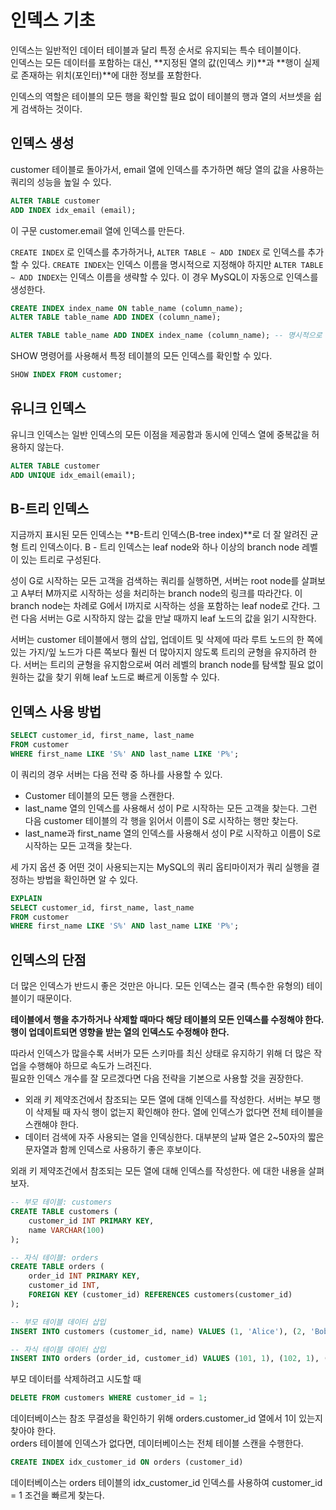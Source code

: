 # 인덱스 기초
인덱스는 일반적인 데이터 테이블과 달리 특정 순서로 유지되는 특수 테이블이다.  
인덱스는 모든 데이터를 포함하는 대신, **지정된 열의 값(인덱스 키)**과 **행이 실제로 존재하는 위치(포인터)**에 대한 정보를 포함한다.       
        
인덱스의 역할은 테이블의 모든 행을 확인할 필요 없이 테이블의 행과 열의 서브셋을 쉽게 검색하는 것이다.  
  
## 인덱스 생성
customer 테이블로 돌아가서, email 열에 인덱스를 추가하면 해당 열의 값을 사용하는 쿼리의 성능을 높일 수 있다.  
```SQL
ALTER TABLE customer
ADD INDEX idx_email (email);
```
이 구문 customer.email 열에 인덱스를 만든다.  
  
`CREATE INDEX` 로 인덱스를 추가하거나, `ALTER TABLE ~ ADD INDEX` 로 인덱스를 추가할 수 있다. `CREATE INDEX`는 인덱스 이름을 명시적으로 지정해야 하지만 `ALTER TABLE ~ ADD INDEX`는 인덱스 이름을 생략할 수 있다. 이 경우 MySQL이 자동으로 인덱스를 생성한다.  
  
```SQL
CREATE INDEX index_name ON table_name (column_name);
ALTER TABLE table_name ADD INDEX (column_name);

ALTER TABLE table_name ADD INDEX index_name (column_name); -- 명시적으로 지정하는 경우
```
  
SHOW 명령어를 사용해서 특정 테이블의 모든 인덱스를 확인할 수 있다.  
```SQL
SHOW INDEX FROM customer;  
```  
  
## 유니크 인덱스
유니크 인덱스는 일반 인덱스의 모든 이점을 제공함과 동시에 인덱스 열에 중복값을 허용하지 않는다.  
  
```SQL
ALTER TABLE customer
ADD UNIQUE idx_email(email);
```
  
## B-트리 인덱스
지금까지 표시된 모든 인덱스는 **B-트리 인덱스(B-tree index)**로 더 잘 알려진 균형 트리 인덱스이다. B - 트리 인덱스는 leaf node와 하나 이상의 branch node 레벨이 있는 트리로 구성된다.  
  
성이 G로 시작하는 모든 고객을 검색하는 쿼리를 실행하면, 서버는 root node를 살펴보고 A부터 M까지로 시작하는 성을 처리하는 branch node의 링크를 따라간다. 이 branch node는 차례로 G에서 I까지로 시작하는 성을 포함하는 leaf node로 간다. 그런 다음 서버는 G로 시작하지 않는 값을 만날 때까지 leaf 노드의 값을 읽기 시작한다.  
  
서버는 customer 테이블에서 행의 삽입, 업데이트 및 삭제에 따라 루트 노드의 한 쪽에 있는 가지/잎 노드가 다른 쪽보다 훨씬 더 많아지지 않도록 트리의 균형을 유지하려 한다. 서버는 트리의 균형을 유지함으로써 여러 레벨의 branch node를 탐색할 필요 없이 원하는 값을 찾기 위해 leaf 노드로 빠르게 이동할 수 있다.  
  
## 인덱스 사용 방법
```SQL
SELECT customer_id, first_name, last_name
FROM customer
WHERE first_name LIKE 'S%' AND last_name LIKE 'P%';
```
이 쿼리의 경우 서버는 다음 전략 중 하나를 사용할 수 있다.  
- Customer 테이블의 모든 행을 스캔한다.  
- last_name 열의 인덱스를 사용해서 성이 P로 시작하는 모든 고객을 찾는다. 그런 다음 customer 테이블의 각 행을 읽어서 이름이 S로 시작하는 행만 찾는다.  
- last_name과 first_name 열의 인덱스를 사용해서 성이 P로 시작하고 이름이 S로 시작하는 모든 고객을 찾는다.  
  
세 가지 옵션 중 어떤 것이 사용되는지는 MySQL의 쿼리 옵티마이저가 쿼리 실행을 결정하는 방법을 확인하면 알 수 있다.  
```SQL
EXPLAIN
SELECT customer_id, first_name, last_name
FROM customer
WHERE first_name LIKE 'S%' AND last_name LIKE 'P%';
```
  
## 인덱스의 단점
더 많은 인덱스가 반드시 좋은 것만은 아니다. 모든 인덱스는 결국 (특수한 유형의) 테이블이기 때문이다.  
  
**테이블에서 행을 추가하거나 삭제할 때마다 해당 테이블의 모든 인덱스를 수정해야 한다. 행이 업데이트되면 영향을 받는 열의 인덱스도 수정해야 한다.**  
  
따라서 인덱스가 많을수록 서버가 모든 스키마를 최신 상태로 유지하기 위해 더 많은 작업을 수행해야 하므로 속도가 느려진다.  
필요한 인덱스 개수를 잘 모르겠다면 다음 전략을 기본으로 사용할 것을 권장한다.  
- 외래 키 제약조건에서 참조되는 모든 열에 대해 인덱스를 작성한다. 서버는 부모 행이 삭제될 때 자식 행이 없는지 확인해야 한다. 열에 인덱스가 없다면 전체 테이블을 스캔해야 한다.  
- 데이터 검색에 자주 사용되는 열을 인덱싱한다. 대부분의 날짜 열은 2~50자의 짧은 문자열과 함께 인덱스로 사용하기 좋은 후보이다.  
  
외래 키 제약조건에서 참조되는 모든 열에 대해 인덱스를 작성한다. 에 대한 내용을 살펴보자.  
```SQL
-- 부모 테이블: customers
CREATE TABLE customers (
    customer_id INT PRIMARY KEY,
    name VARCHAR(100)
);

-- 자식 테이블: orders
CREATE TABLE orders (
    order_id INT PRIMARY KEY,
    customer_id INT,
    FOREIGN KEY (customer_id) REFERENCES customers(customer_id)
);

-- 부모 테이블 데이터 삽입
INSERT INTO customers (customer_id, name) VALUES (1, 'Alice'), (2, 'Bob');

-- 자식 테이블 데이터 삽입
INSERT INTO orders (order_id, customer_id) VALUES (101, 1), (102, 1), (103, 2);
```
부모 데이터를 삭제하려고 시도할 때  
```SQL
DELETE FROM customers WHERE customer_id = 1;
```
데이터베이스는 참조 무결성을 확인하기 위해 orders.customer_id 열에서 1이 있는지 찾아야 한다.  
orders 테이블에 인덱스가 없다면, 데이터베이스는 전체 테이블 스캔을 수행한다.  
  
```SQL
CREATE INDEX idx_customer_id ON orders (customer_id)
```
데이터베이스는 orders 테이블의 idx_customer_id 인덱스를 사용하여 customer_id = 1 조건을 빠르게 찾는다.  